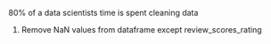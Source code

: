 

80% of a data scientists time is spent cleaning data


1. Remove NaN values from dataframe except review_scores_rating
